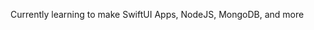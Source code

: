 Currently learning to make SwiftUI Apps, NodeJS, MongoDB, and more
<!---
Sankew/Sankew is a ✨ special ✨ repository because its `README.md` (this file) appears on your GitHub profile.
You can click the Preview link to take a look at your changes.
--->
